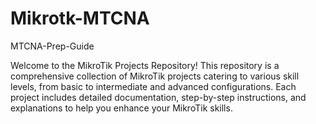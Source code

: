 # Mikrotk-MTCNA
MTCNA-Prep-Guide

Welcome to the MikroTik Projects Repository! This repository is a comprehensive collection of MikroTik projects 
catering to various skill levels, from basic to intermediate and advanced configurations. Each project includes
detailed documentation, step-by-step instructions, and explanations to help you enhance your MikroTik skills.


